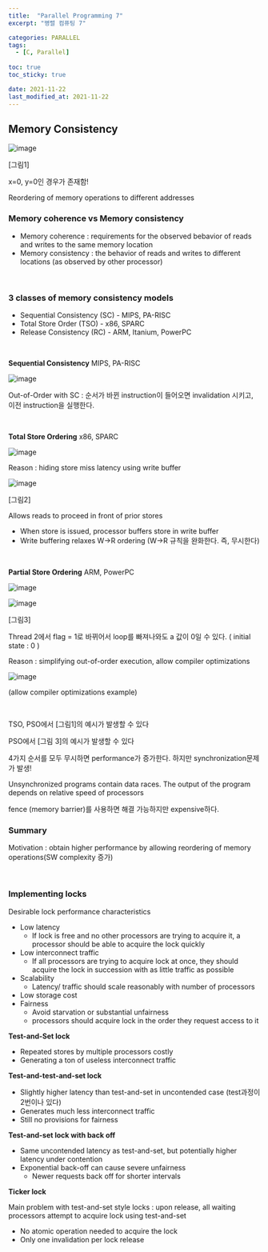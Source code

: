 ```yaml
---
title:  "Parallel Programming 7"
excerpt: "병렬 컴퓨팅 7"

categories: PARALLEL
tags:
  - [C, Parallel]
 
toc: true 
toc_sticky: true

date: 2021-11-22
last_modified_at: 2021-11-22
---
```


## Memory Consistency

![image](https://user-images.githubusercontent.com/65602371/149155509-cfc95c92-a2e3-4891-9c97-a9c291823b18.png)

[그림1]

x=0, y=0인 경우가 존재함!

Reordering of memory operations to different addresses

### Memory coherence vs Memory consistency

- Memory coherence : requirements for the observed bebavior of reads and writes to the same memory location
- Memory consistency : the behavior of reads and writes to different locations (as observed by other processor)

&nbsp;

### 3 classes of memory consistency models



- Sequential Consistency (SC) - MIPS, PA-RISC
- Total Store Order (TSO) - x86, SPARC
- Release Consistency (RC) - ARM, Itanium, PowerPC

&nbsp;

**Sequential Consistency**	MIPS, PA-RISC

![image](https://user-images.githubusercontent.com/65602371/149155568-f6f49b28-e4b6-4a53-b8bc-9333838fe478.png)

Out-of-Order with SC : 순서가 바뀐 instruction이 들어오면 invalidation 시키고, 이전 instruction을 실행한다.

&nbsp;

**Total Store Ordering**	x86, SPARC

![image](https://user-images.githubusercontent.com/65602371/149155608-1f613fcf-0f03-432e-9cff-26e1f347ba8a.png)

Reason : hiding store miss latency using write buffer

![image](https://user-images.githubusercontent.com/65602371/149155651-97bba566-e3ae-4645-bd64-20a199392dcc.png)

[그림2]

Allows reads to proceed in front of prior stores

- When store is issued, processor buffers store in write buffer
- Write buffering relaxes W->R ordering (W->R 규칙을 완화한다. 즉, 무시한다)

&nbsp;

**Partial Store Ordering**	ARM, PowerPC



![image](https://user-images.githubusercontent.com/65602371/149155702-2f429b1f-d570-40b1-a20b-65b9d0f621e5.png)

![image](https://user-images.githubusercontent.com/65602371/149155748-3ccc509f-86cc-4d97-b018-5fc6fba827c6.png)

[그림3]

Thread 2에서 flag = 1로 바뀌어서 loop를 빠져나와도 a 값이 0일 수 있다. ( initial state : 0 )

Reason : simplifying out-of-order execution, allow compiler optimizations

![image](https://user-images.githubusercontent.com/65602371/149155794-219572a5-d1d5-4523-bfaf-51a18b5b2d74.png)

(allow compiler optimizations example)

&nbsp;

TSO, PSO에서 [그림1]의 예시가 발생할 수 있다

PSO에서 [그림 3]의 예시가 발생할 수 있다

4가지 순서를 모두 무시하면 performance가 증가한다. 하지만 synchronization문제가 발생!

Unsynchronized programs contain data races. The output of the program depends on relative speed of processors

fence (memory barrier)를 사용하면 해결 가능하지만 expensive하다.

### Summary

Motivation : obtain higher performance by allowing reordering of memory operations(SW complexity 증가)

&nbsp;

### Implementing locks

Desirable lock performance characteristics

- Low latency
  - If lock is free and no other processors are trying to acquire it, a processor should be able to acquire the lock quickly
- Low interconnect traffic
  - If all processors are trying to acquire lock at once, they should acquire the lock in succession with as little traffic as possible
- Scalability
  - Latency/ traffic should scale reasonably with number of processors
- Low storage cost
- Fairness
  - Avoid starvation or substantial unfairness
  - processors should acquire lock in the order they request access to it

**Test-and-Set lock**

- Repeated stores by multiple processors costly
- Generating a ton of useless interconnect traffic

**Test-and-test-and-set lock**

- Slightly higher latency than test-and-set in uncontended case (test과정이 2번이나 있다)
- Generates much less interconnect traffic
- Still no provisions for fairness

**Test-and-set lock with back off**

- Same uncontended latency as test-and-set, but potentially higher latency under contention
- Exponential back-off can cause severe unfairness
  - Newer requests back off for shorter intervals

**Ticker lock**

Main problem with test-and-set style locks : upon release, all waiting processors attempt to acquire lock using test-and-set

- No atomic operation needed to acquire the lock
- Only one invalidation per lock release